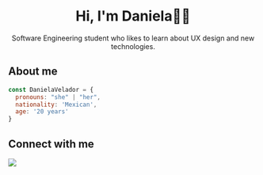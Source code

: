 <h1 align="center"> Hi, I'm Daniela👋🏻 </h1>
<p align="center"> Software Engineering student who likes to learn about UX design and new technologies. </p>

## About me
```javascript
const DanielaVelador = {
  pronouns: "she" | "her",
  nationality: 'Mexican',
  age: '20 years'
}
```

## Connect with me
<a href="https://www.linkedin.com/in/lauravelador/">
<img src="https://user-images.githubusercontent.com/54413126/206784918-6e6b7760-a784-43c1-af97-3c524698a16e.png"/></a>

